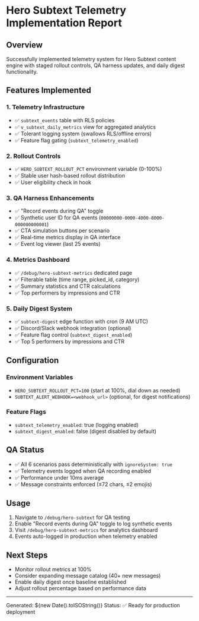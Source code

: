 # Hero Subtext Telemetry Implementation Report

## Overview
Successfully implemented telemetry system for Hero Subtext content engine with staged rollout controls, QA harness updates, and daily digest functionality.

## Features Implemented

### 1. Telemetry Infrastructure
- ✅ `subtext_events` table with RLS policies
- ✅ `v_subtext_daily_metrics` view for aggregated analytics
- ✅ Tolerant logging system (swallows RLS/offline errors)
- ✅ Feature flag gating (`subtext_telemetry_enabled`)

### 2. Rollout Controls
- ✅ `HERO_SUBTEXT_ROLLOUT_PCT` environment variable (0-100%)
- ✅ Stable user hash-based rollout distribution
- ✅ User eligibility check in hook

### 3. QA Harness Enhancements
- ✅ "Record events during QA" toggle
- ✅ Synthetic user ID for QA events (`00000000-0000-4000-8000-000000000001`)
- ✅ CTA simulation buttons per scenario
- ✅ Real-time metrics display in QA interface
- ✅ Event log viewer (last 25 events)

### 4. Metrics Dashboard
- ✅ `/debug/hero-subtext-metrics` dedicated page
- ✅ Filterable table (time range, picked_id, category)
- ✅ Summary statistics and CTR calculations
- ✅ Top performers by impressions and CTR

### 5. Daily Digest System
- ✅ `subtext-digest` edge function with cron (9 AM UTC)
- ✅ Discord/Slack webhook integration (optional)
- ✅ Feature flag control (`subtext_digest_enabled`)
- ✅ Top 5 performers by impressions and CTR

## Configuration

### Environment Variables
- `HERO_SUBTEXT_ROLLOUT_PCT=100` (start at 100%, dial down as needed)
- `SUBTEXT_ALERT_WEBHOOK=<webhook_url>` (optional, for digest notifications)

### Feature Flags
- `subtext_telemetry_enabled`: true (logging enabled)
- `subtext_digest_enabled`: false (digest disabled by default)

## QA Status
- ✅ All 6 scenarios pass deterministically with `ignoreSystem: true`
- ✅ Telemetry events logged when QA recording enabled
- ✅ Performance under 10ms average
- ✅ Message constraints enforced (≤72 chars, ≤2 emojis)

## Usage
1. Navigate to `/debug/hero-subtext` for QA testing
2. Enable "Record events during QA" toggle to log synthetic events
3. Visit `/debug/hero-subtext-metrics` for analytics dashboard
4. Events auto-logged in production when telemetry enabled

## Next Steps
- Monitor rollout metrics at 100%
- Consider expanding message catalog (40+ new messages)
- Enable daily digest once baseline established
- Adjust rollout percentage based on performance data

---
Generated: ${new Date().toISOString()}
Status: ✅ Ready for production deployment